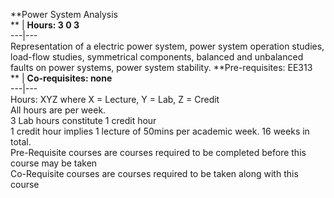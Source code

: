 **Power System Analysis  
** | **Hours: 3 0 3**  
---|---  
Representation of a electric power system, power system operation studies, load-flow studies, symmetrical components, balanced and unbalanced faults on power systems, power system stability. 
**Pre-requisites: EE313  
** | **Co-requisites: none**  
---|---  
Hours: XYZ where X = Lecture, Y = Lab, Z = Credit  
All hours are per week.  
3 Lab hours constitute 1 credit hour  
1 credit hour implies 1 lecture of 50mins per academic week. 16 weeks in total.  
Pre-Requisite courses are courses required to be completed before this course may be taken  
Co-Requisite courses are courses required to be taken along with this course
